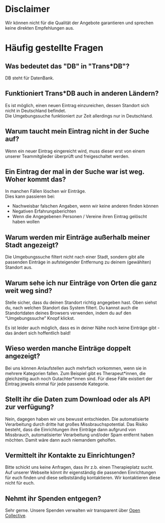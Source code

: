 # Disclaimer

Wir können nicht für die Qualität der Angebote garantieren und sprechen keine direkten Empfehlungen aus.

# Häufig gestellte Fragen

## Was bedeutet das "DB" in "Trans*DB"?

DB steht für DatenBank.

## Funktioniert Trans*DB auch in anderen Ländern?

Es ist möglich, einen neuen Eintrag einzureichen, dessen Standort sich nicht in Deutschland befindet.  
Die Umgebungssuche funktioniert zur Zeit allerdings nur in Deutschland.

## Warum taucht mein Eintrag nicht in der Suche auf?

Wenn ein neuer Eintrag eingereicht wird, muss dieser erst von einem unserer Teammitglieder überprüft und freigeschaltet werden.

## Ein Eintrag der mal in der Suche war ist weg. Woher kommt das?

In manchen Fällen löschen wir Einträge.  
Dies kann passieren bei:

- Nachweisbar falschen Angaben, wenn wir keine anderen finden können
- Negativen Erfahrungsberichten
- Wenn die Angegebenen Personen / Vereine ihren Eintrag gelöscht haben wollen

## Warum werden mir Einträge außerhalb meiner Stadt angezeigt?

Die Umgebungssuche filtert nicht nach einer Stadt, sondern gibt alle passenden Einträge in aufsteigender Entfernung zu deinem (gewählten) Standort aus.

## Warum sehe ich nur Einträge von Orten die ganz weit weg sind?

Stelle sicher, dass du deinen Standort richtig angegeben hast. Oben siehst du, nach welchen Standort das System filtert. Du kannst auch die Standortdaten deines Browsers verwenden, indem du auf den “Umgebungssuche” Knopf klickst.

Es ist leider auch möglich, dass es in deiner Nähe noch keine Einträge gibt - das ändert sich hoffentlich bald!

## Wieso werden manche Einträge doppelt angezeigt?

Bei uns können Anlaufstellen auch mehrfach vorkommen, wenn sie in mehrere Kategorien fallen.
Zum Beispiel gibt es Therapeut\*innen, die gleichzeitig auch noch Gutachter\*innen sind.
Für diese Fälle existiert der Eintrag jeweils einmal für jede passende Kategorie.

## Stellt ihr die Daten zum Download oder als API zur verfügung?

Nein, dagegen haben wir uns bewusst entschieden. 
Die automatisierte Verarbeitung durch dritte hat großes Missbrauchspotential. Das Risiko besteht, dass die Einrichtungen ihre Einträge dann aufgrund von Missbrauch, automatisierter Verarbeitung und/oder Spam entfernt haben möchten. Damit wäre dann auch niemandem geholfen.

## Vermittelt ihr Kontakte zu Einrichtungen?

Bitte schickt uns keine Anfragen, dass ihr z.b. einen Therapieplatz sucht. Auf unserer Webseite könnt ihr eigenständig die passenden Einrichtungen für euch finden und diese selbstständig kontaktieren. Wir kontaktieren diese nicht für euch.

## Nehmt ihr Spenden entgegen?

Sehr gerne. Unsere Spenden verwalten wir transparent über [Open Collective](https://opencollective.com/transdb).
